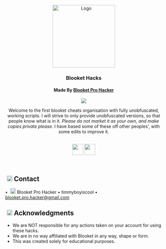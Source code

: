 <!-- PROJECT LOGO -->
<br />
<div align="center">
  <a href="https://github.com/The-Blooket-Hacks">
	 <img src="https://github.com/The-Blooket-Hacks/.github/blob/main/profile/animated_icon.gif?raw=true" alt="Logo" width="200" height="200" />
  </a>

<h3 align="center">Blooket Hacks</h3>
<h4 align="center">Made By <a href="https://github.com/BlooketProHacker/">Blooket Pro Hacker</a></h4>

![](https://komarev.com/ghpvc/?username=Blooket-Cheats&color=red)

  <p align="center">
   Welcome to the first blooket cheats organisation with fully unobfuscated, working scripts.
   I will strive to only provide unobfuscated versions, so that people know what is in it.
   <i>Please do not market it as your own, and make copies private please.</i>
   I have based some of these off other peoples', with some edits to improve it.
    <br />
	  <br>
	  <div align="center">
		  <p>
		      <a href="https://github.com/The-Blooket-Hacks/Blooket-Hacks/"><img height="35px" src="https://github.com/The-Blooket-Hacks/.github/blob/main/profile/viewCheats.svg?raw=true"></a>
    <a href="https://github.com/The-Blooket-Hacks/Hacklet/"><img height="35px" src="https://github.com/The-Blooket-Hacks/.github/blob/main/profile/extension.svg?raw=true"></a>
</div>
  </p>
</div>
<br />

<!-- CONTACT -->
## ‎‎ <img width="18" src="https://github.com/The-Blooket-Hacks/.github/blob/main/profile/68747470733a2f2f63646e2e646973636f72646170702e636f6d2f656d6f6a69732f31303335353336363239343037393537303432.png?raw=true"> ‎ ‎ Contact

• ‎ <img width="18" height="18" src="https://github.com/The-Blooket-Hacks/.github/blob/main/profile/153327801663345229.gif-modified.png"> ‎ Blooket Pro Hacker • timmyboyiscool • blooket.pro.hacker@gmail.com

<!-- ACKNOWLEDGMENTS -->
## ‎‎ <img width="18" src="https://github.com/The-Blooket-Hacks/.github/blob/main/profile/68747470733a2f2f63646e2e646973636f72646170702e636f6d2f656d6f6a69732f31303132353230363435393135303632323932.png?raw=true"> ‎ ‎ Acknowledgments

* We are NOT responsible for any actions taken on your account for using these hacks.
* We are in no way affiliated with Blooket in any way, shape or form.
* This was created solely for educational purposes.
